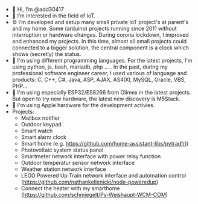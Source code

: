 - 👋 Hi, I’m @add30417
- 👀 I’m interested in the field of IoT.
- ⚙️ I’m developed and setup many small private IoT project's at parent's and my home. Some (arduino) projects running since 2011 without interruption or hardware changes. During corona lockdown, I improved and enhanced my projects. In this time, almost all small projects could connected to a bigger solution, the central component is a clock which shows (secretly) the status.
- 📝 I'm using different programming languages. For the latest projects, I'm using python, js, bash, mariadb, php ... . In the past, during my professional software engineer career, I used various of language and products: C, C++, C#, Java, ASP, AJAX, AS400, MySQL, Oracle, VBS, PHP... 
- 🧱 I'm using especially ESP32/ES8266 from Olimex in the latest projects. But open to try new hardware, the latest new discovery is M5Stack.
- 🧰 I'm using Apple hardware for the development activies.
- Projects:
  - Mailbox notifier
  - Outdoor keypad
  - Smart watch
  - Smart alarm clock
  - Smart home (e.g. https://github.com/home-assistant-libs/pytradfri)
  - Photovoltaic system status panel
  - Smartmeter network interface with power relay function
  - Outdoor temperatur sensor network interface
  - Weather station network interface
  - LEGO Powered Up Train network interface and automation control (https://github.com/nathankellenicki/node-poweredup)
  - Connect the heater with my smarthome (https://github.com/schmiegelt/Py-Weishaupt-WCM-COM)

<!---
- 🌱 I’m currently learning ...
- 💞️ I’m looking to collaborate on ...
- 📫 How to reach me ...
--->

<!---
add30417/add30417 is a ✨ special ✨ repository because its `README.md` (this file) appears on your GitHub profile.
You can click the Preview link to take a look at your changes.
--->

